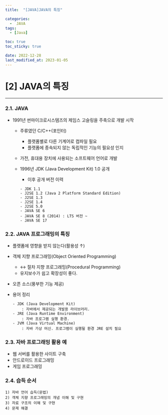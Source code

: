 ```yaml
---
title:  "[JAVA]JAVA의 특징" 

categories:
  -  JAVA
tags:
  - [Java]

toc: true
toc_sticky: true

date: 2022-12-28
last_modified_at: 2023-01-05
---
```

# [2] JAVA의 특징
----
### 2.1. JAVA

- 1991년 썬마이크로시스템즈의 제임스 고슬링을 주축으로 개발 시작

    - 주류였던 C/C++(포인터)
        - 플랫폼별로 다른 기계어로 컴파일 필요
        - 플랫폼에 종속되지 않는 독립적인 기능의 필요성 인지

    - 가전, 휴대용 장치에 사용되는 소프트웨어 언어로 개발

    - 1996년 JDK (Java Development Kit) 1.0 공개
       - 이후 공개 버전 이력
        
        ```
        - JDK 1.1
        - J2SE 1.2 (Java 2 Platform Standard Edition) 
        - J2SE 1.3
        - J2SE 1.4
        - J2SE 5.0 
        - JAVA SE 6
        - JAVA SE 8 (2014) : LTS 버전 ~
        - JAVA SE 17
        ```

### 2.2. JAVA 프로그래밍의 특징

- 플랫폼에 영향을 받지 않는다(활용성 ↑)      

- 객체 지향 프로그래밍(Object Oriented Programming) 
    - ↔ 절차 지향 프로그래밍(Procedural Programming)
    - 유지보수가 쉽고 확장성이 좋다. 
                
- 오픈 소스(풍부한 기능 제공)

- 용어 정리

    ```
    - JDK (Java Development Kit)
        : 자바에서 제공되는 개발용 라이브러리.
    - JRE (Java Runtime Environment)
        : 자바 프로그램 실행 환경.
    - JVM (Java Virtual Machine)
        : 자바 가상 머신. 프로그램이 실행될 환경 JRE 설치 필요
    ```
  
### 2.3. 자바 프로그래밍 활용 예

- 웹 서버를 활용한 사이트 구축 
- 안드로이드 프로그래밍
- 게임 프로그래밍

### 2.4. 습득 순서
    1) 자바 언어 습득(문법)
    2) 객체 지향 프로그래밍의 개념 이해 및 구현
    3) 자료 구조의 이해 및 구현 
    4) 문제 해결

